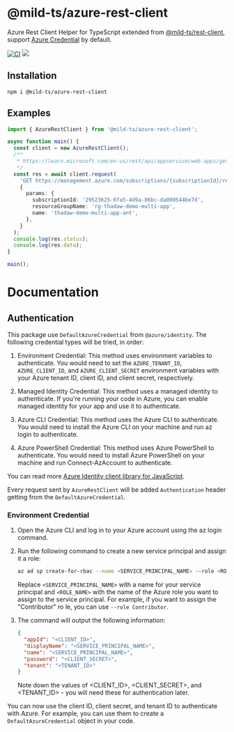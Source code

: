 # @mild-ts/azure-rest-client

Azure Rest Client Helper for TypeScript extended from [@mild-ts/rest-client](https://github.com/mild-ts/rest-client), support [Azure Credential](#authentication) by default.

[![CI](https://github.com/mild-ts/azure-rest-client/actions/workflows/main.yml/badge.svg)](https://github.com/mild-ts/azure-rest-client/actions/workflows/main.yml) [![](https://img.shields.io/npm/v/@mild-ts/azure-rest-client)](https://www.npmjs.com/package/@mild-ts/azure-rest-client)

## Installation
```
npm i @mild-ts/azure-rest-client
```

## Examples
```ts
import { AzureRestClient } from '@mild-ts/azure-rest-client';

async function main() {
  const client = new AzureRestClient();
  /**
   * https://learn.microsoft.com/en-us/rest/api/appservice/web-apps/get
   */
  const res = await client.request(
    'GET https://management.azure.com/subscriptions/{subscriptionId}/resourceGroups/{resourceGroupName}/providers/Microsoft.Web/sites/{name}?api-version=2022-03-01',
    {
      params: {
        subscriptionId: '29523625-6fa5-4d9a-86bc-da000544be7d',
        resourceGroupName: 'rg-thadaw-demo-multi-app',
        name: 'thadaw-demo-multi-app-ant',
      },
    }
  );
  console.log(res.status);
  console.log(res.data);
}

main();
```

# Documentation

## Authentication

This package use `DefaultAzureCredential` from `@azure/identity`. The following credential types will be tried, in order:

1. Environment Credential: This method uses environment variables to authenticate. You would need to set the `AZURE_TENANT_ID`, `AZURE_CLIENT_ID`, and `AZURE_CLIENT_SECRET` environment variables with your Azure tenant ID, client ID, and client secret, respectively.

2. Managed Identity Credential: This method uses a managed identity to authenticate. If you're running your code in Azure, you can enable managed identity for your app and use it to authenticate.

3. Azure CLI Credential: This method uses the Azure CLI to authenticate. You would need to install the Azure CLI on your machine and run az login to authenticate.

4. Azure PowerShell Credential: This method uses Azure PowerShell to authenticate. You would need to install Azure PowerShell on your machine and run Connect-AzAccount to authenticate.

You can read more [Azure Identity client library for JavaScript](https://learn.microsoft.com/en-us/javascript/api/overview/azure/identity-readme?view=azure-node-latest).

Every request sent by `AzureRestClient` will be added `Authentication` header getting from the `DefaultAzureCredential`.

### Environment Credential

1. Open the Azure CLI and log in to your Azure account using the az login command.
2. Run the following command to create a new service principal and assign it a role:

    ```bash
    az ad sp create-for-rbac --name <SERVICE_PRINCIPAL_NAME> --role <ROLE_NAME>
    ```

    Replace `<SERVICE_PRINCIPAL_NAME>` with a name for your service principal and `<ROLE_NAME>` with the name of the Azure role you want to assign to the service principal. For example, if you want to assign the "Contributor" ro  le, you can use `--role Contributor`.

3. The command will output the following information:

    ```json
    {
      "appId": "<CLIENT_ID>",
      "displayName": "<SERVICE_PRINCIPAL_NAME>",
      "name": "<SERVICE_PRINCIPAL_NAME>",
      "password": "<CLIENT_SECRET>",
      "tenant": "<TENANT_ID>"
    }
    ```

    Note down the values of <CLIENT_ID>, <CLIENT_SECRET>, and <TENANT_ID> - you will need these for authentication later.

You can now use the client ID, client secret, and tenant ID to authenticate with Azure. For example, you can use them to create a `DefaultAzureCredential` object in your code.